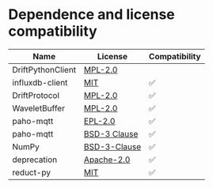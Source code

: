 # Dependence and license compatibility

| Name              | License                                                                             | Compatibility |
|-------------------|-------------------------------------------------------------------------------------|---------------|
| DriftPythonClient | [MPL-2.0](https://github.com/panda-official/DriftPythonClient/blob/develop/LICENSE) |               |
| influxdb-client   | [MIT](https://github.com/influxdata/influxdb-client-python/blob/master/LICENSE)     | &#9989;       |
| DriftProtocol     | [MPL-2.0](https://github.com/panda-official/DriftProtocol/blob/develop/LICENSE)     | &#9989;       |
| WaveletBuffer     | [MPL-2.0](https://github.com/panda-official/WaveletBuffer/blob/develop/LICENSE)     | &#9989;       |
| paho-mqtt         | [EPL-2.0](https://www.eclipse.org/legal/epl-2.0/)                                   | &#9989;       |
| paho-mqtt         | [BSD-3 Clause](https://www.eclipse.org/org/documents/edl-v10.php)                   | &#9989;       |
| NumPy             | [BSD-3-Clause](https://github.com/numpy/numpy/blob/main/LICENSE.txt)                | &#9989;       |
| deprecation       | [Apache-2.0](https://github.com/briancurtin/deprecation/blob/master/LICENSE)        | &#9989;       |
| reduct-py         | [MIT](https://github.com/reduct-storage/reduct-py/blob/main/LICENSE)                | &#9989;       |
